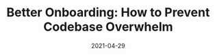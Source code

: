 ---
author: 
date: 2021-04-29
layout: post.njk
publisher: sourcegraph
tags:
  - article
  - onboarding
  - meta
target_url: https://about.sourcegraph.com/blog/better-onboarding-how-to-prevent-codebase-overwhelm/
title: "Better Onboarding: How to Prevent Codebase Overwhelm"
---